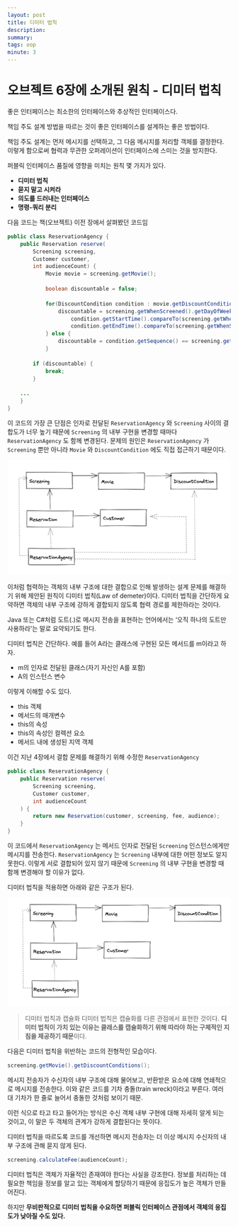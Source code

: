 ```yaml
---
layout: post
title: 디미터 법칙
description:  
summary: 
tags: oop
minute: 3
---
```


# 오브젝트 6장에 소개된 원칙 - 디미터 법칙

좋은 인터페이스는 최소한의 인터페이스와 추상적인 인터페이스다.

책임 주도 설계 방법을 따르는 것이 좋은 인터페이스를 설계하는 좋은 방법이다.

책임 주도 설계는 먼저 메시지를 선택하고, 그 다음 메시지를 처리할 객체를 결정한다. 이렇게 함으로써 협력과 무관한 오퍼레이션이 인터페이스에 스미는 것을 방지한다.

퍼블릭 인터페이스 품질에 영향을 미치는 원칙 몇 가지가 있다.

- **디미터 법칙**
- **묻지 말고 시켜라**
- **의도를 드러내는 인터페이스**
- **명령-쿼리 분리**

다음 코드는 책(오브젝트) 이전 장에서 살펴봤던 코드임

```java
public class ReservationAgency {
	public Reservation reserve(
		Screening screening,
		Customer customer, 
		int audienceCount) {
			Movie movie = screening.getMovie();

			boolean discountable = false;

			for(DiscountCondition condition : movie.getDiscountConditions()) {
				discountable = screening.getWhenScreened().getDayOfWeek().equals(condition.getDayOfWeek()) &&
					condition.getStartTime().compareTo(screening.getWhenScreended().toLocalTime()) <= 0 &&
					condition.getEndTime().compareTo(screening.getWhenScreened().toLocalTime()) >= 0;	
			} else {
				discountable = condition.getSequence() == screening.getSequence();
			}

		if (discountable) {
			break;
		}

	...
	}
}
```

이 코드의 가장 큰 단점은 인자로 전달된 `ReservationAgency` 와 `Screening` 사이의 결합도가 너무 높기 때문에 `Screening` 의 내부 구현을 변경할 때마다 `ReservationAgency` 도 함께 변경된다. 문제의 원인은 `ReservationAgency` 가 `Screening` 뿐만 아니라 `Movie` 와 `DiscountCondition` 에도 직접 접근하기 때문이다.

![Untitled](/assets/object0604.png)

이처럼 협력하는 객체의 내부 구조에 대한 결합으로 인해 발생하는 설계 문제를 해결하기 위해 제안된 원칙이 디미터 법칙(Law of demeter)이다. 디미터 법칙을 간단하게 요약하면 객체의 내부 구조에 강하게 결합되지 않도록 협력 경로를 제한하라는 것이다.

Java 또는 C#처럼 도트(.)로 메시지 전송을 표현하는 언어에서는 ‘오직 하나의 도트만 사용하라'는 말로 요약되기도 한다.

디미터 법칙은 간단하다. 예를 들어  A라는 클래스에 구현된 모든 메서드를 m이라고 하자. 

- m의 인자로 전달된 클래스(자기 자신인 A를 포함)
- A의 인스턴스 변수

이렇게 이해할 수도 있다.

- this 객체
- 메서드의 매개변수
- this의 속성
- this의 속성인 컬렉션 요소
- 메서드 내에 생성된 지역 객체

이건 지난 4장에서 결합 문제를 해결하기 위해 수정한 `ReservationAgency` 

```java
public class ReservationAgency {
	public Reservation reserve(
		Screening screening,
		Customer customer,
		int audienceCount
	) {
		return new Reservation(customer, screening, fee, audience);
	}
}
```

이 코드에서 `ReservationAgency` 는 메서드 인자로 전달된 `Screening` 인스턴스에게만 메시지를 전송한다. `ReservationAgency` 는 `Screening` 내부에 대한 어떤 정보도 알지 못한다. 이렇게 서로 결합되어 있지 않기 때문에 `Screening` 의 내부 구현을 변경할 때 함께 변경해야 할 이유가 없다.

디미터 법칙을 적용하면 아래와 같은 구조가 된다.

![Untitled](/assets/object0605.png)

> 디미터 법칙과 캡슐화
디미터 법칙은 캡슐화를 다른 관점에서 표현한 것이다. **디미터 법칙이 가치 있는 이유는 클래스를 캡슐화하기 위해 따라야 하는 구체적인 지침을 제공하기 때문**이다.
> 

다음은 디미터 법칙을 위반하는 코드의 전형적인 모습이다.

```java
screening.getMovie().getDiscountConditions();
```

메시지 전송자가 수신자의 내부 구조에 대해 물어보고, 반환받은 요소에 대해 연쇄적으로 메시지를 전송한다. 이와 같은 코드를 기차 충돌(train wreck)이라고 부른다. 여러 대 기차가 한 줄로 늘어서 충돌한 것처럼 보이기 때문.

이런 식으로 타고 타고 들어가는 방식은 수신 객체 내부 구현에 대해 자세히 알게 되는 것이고, 이 말은 두 객체의 관계가 강하게 결합된다는 뜻이다.

디미터 법칙을 따르도록 코드를 개선하면 메시지 전송자는 더 이상 메시지 수신자의 내부 구조에 관해 묻지 않게 된다.

```java
screening.calculateFee(audienceCount);
```

디미터 법칙은 객체가 자율적인 존재여야 한다는 사실을 강조한다. 정보를 처리하는 데 필요한 책임을 정보를 알고 있는 객체에게 할당하기 때문에 응집도가 높은 객체가 만들어진다.

하지만 **무비판적으로 디미터 법칙을 수요하면 퍼블릭 인터페이스 관점에서 객체의 응집도가 낮아질 수도 있다.**